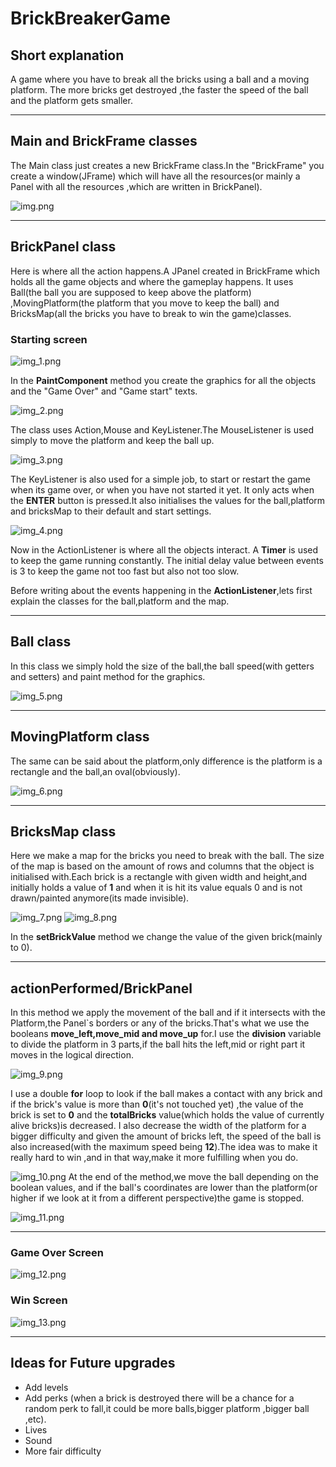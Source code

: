 # BrickBreakerGame

## Short explanation 
A game where you have to break all the bricks using a ball and a moving platform.
The more bricks get destroyed ,the faster the speed of the ball and the platform gets smaller.

---
## Main and BrickFrame classes

The Main class just creates a new BrickFrame class.In the "BrickFrame" 
you create a window(JFrame) which will have all the resources(or mainly a Panel with all
the resources ,which are written in BrickPanel).

![img.png](img.png)

---
## BrickPanel class

Here is where all the action happens.A JPanel created in BrickFrame
which holds all the game objects and where the gameplay happens.
It uses Ball(the ball you are supposed to keep above the platform)
,MovingPlatform(the platform that you move to keep the ball) and 
BricksMap(all the bricks you have to break to win the game)classes.

### Starting screen

![img_1.png](img_1.png)

In the <b>PaintComponent</b> method you create the graphics for all the objects 
and the "Game Over" and "Game start" texts.

![img_2.png](img_2.png)

The class uses Action,Mouse and KeyListener.The MouseListener 
is used simply to move the platform and keep the ball up.

![img_3.png](img_3.png)

The KeyListener is also used for a simple job, to start or restart 
the game when its game over, or when you have not started it yet.
It only acts when the <b>ENTER</b> button is pressed.It also 
initialises the values for the ball,platform and bricksMap to their default
and start settings.

![img_4.png](img_4.png)

Now in the ActionListener is where all the objects interact.
A <b>Timer</b> is used to keep the game running constantly.
The initial delay value between events is 3 to keep the game not too fast
but also not too slow.

Before writing about the events happening in the <b>ActionListener</b>,lets first
explain the classes for the ball,platform and the map.

---
## Ball class

In this class we simply hold the size of the ball,the ball speed(with getters and setters) and paint method
for the graphics.

![img_5.png](img_5.png)

---
## MovingPlatform class

The same can be said about the platform,only difference is the
platform is a rectangle and the ball,an oval(obviously).

![img_6.png](img_6.png)

---
## BricksMap class

Here we make a map for the bricks you need to break with the ball.
The size of the map is based on the amount of rows and columns that 
the object is initialised with.Each brick is a rectangle with given
width and height,and initially holds a value of <b>1</b> and when it is 
hit its value equals 0 and is not drawn/painted anymore(its made invisible).

![img_7.png](img_7.png)
![img_8.png](img_8.png)


In the <b>setBrickValue</b> method we change the value of the given brick(mainly to 0).

---
## actionPerformed/BrickPanel

In this method we apply the movement of the ball and if it
intersects with the Platform,the Panel`s borders or any of
the bricks.That's what we use the booleans <b>move_left,move_mid and move_up</b>
for.I use the **division** variable to divide the platform in 3 parts,if
the ball hits the left,mid or right part it moves in the logical direction.

![img_9.png](img_9.png)

I use a double **for** loop to look if the ball makes a contact with
any brick and if the brick's value is more than **0**(it's not touched yet)
,the value of the brick is set to **0** and the **totalBricks** value(which holds the value of 
currently alive bricks)is decreased. I also decrease the width of the platform 
for a bigger difficulty and given the amount of bricks left, the speed of the ball is 
also increased(with the maximum speed being **12**).The idea was to make it really hard to win
,and in that way,make it more fulfilling when you do.

![img_10.png](img_10.png)
At the end of the method,we move the ball depending on the boolean 
values, and if the ball's coordinates are lower than the platform(or higher 
if we look at it from a different perspective)the game is stopped. 

![img_11.png](img_11.png)

---
### Game Over Screen

![img_12.png](img_12.png)

### Win Screen

![img_13.png](img_13.png)

---
## Ideas for Future upgrades

- Add levels
-  Add perks (when a brick is destroyed there will be a chance
for a random perk to fall,it could be more balls,bigger platform ,bigger ball ,etc).
-  Lives
- Sound
- More fair difficulty


















